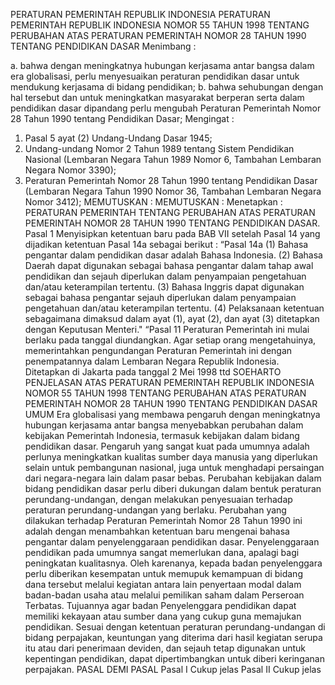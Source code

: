  PERATURAN PEMERINTAH REPUBLIK INDONESIA PERATURAN PEMERINTAH REPUBLIK INDONESIA NOMOR 55 TAHUN 1998 TENTANG PERUBAHAN ATAS PERATURAN PEMERINTAH NOMOR 28 TAHUN 1990 TENTANG PENDIDIKAN DASAR
Menimbang :

a. bahwa dengan meningkatnya hubungan kerjasama antar bangsa dalam era globalisasi, perlu menyesuaikan peraturan pendidikan dasar untuk mendukung kerjasama di bidang pendidikan;
b. bahwa sehubungan dengan hal tersebut dan untuk meningkatkan masyarakat berperan serta dalam pendidikan dasar dipandang perlu mengubah Peraturan Pemerintah Nomor 28 Tahun 1990 tentang Pendidikan Dasar;
Mengingat :

1. Pasal 5 ayat (2) Undang-Undang Dasar 1945;
2. Undang-undang Nomor 2 Tahun 1989 tentang Sistem Pendidikan Nasional (Lembaran Negara Tahun 1989 Nomor 6, Tambahan Lembaran Negara Nomor 3390);
3. Peraturan Pemerintah Nomor 28 Tahun 1990 tentang Pendidikan Dasar (Lembaran Negara Tahun 1990 Nomor 36, Tambahan Lembaran Negara Nomor 3412);
MEMUTUSKAN :
MEMUTUSKAN :
 Menetapkan : PERATURAN PEMERINTAH TENTANG PERUBAHAN ATAS PERATURAN PEMERINTAH NOMOR 28 TAHUN 1990 TENTANG PENDIDIKAN DASAR.
Pasal 1
Menyisipkan ketentuan baru pada BAB VII setelah Pasal 14 yang dijadikan ketentuan Pasal 14a sebagai berikut : “Pasal 14a (1) Bahasa pengantar dalam pendidikan dasar adalah Bahasa Indonesia.
(2) Bahasa Daerah dapat digunakan sebagai bahasa pengantar dalam tahap awal pendidikan dan sejauh diperlukan dalam penyampaian pengetahuan dan/atau keterampilan tertentu.
(3) Bahasa Inggris dapat digunakan sebagai bahasa pengantar sejauh diperlukan dalam penyampaian pengetahuan dan/atau keterampilan tertentu.
(4) Pelaksanaan ketentuan sebagaimana dimaksud dalam ayat (1), ayat (2), dan ayat (3) ditetapkan dengan Keputusan Menteri." “Pasal 11 Peraturan Pemerintah ini mulai berlaku pada tanggal diundangkan.
Agar setiap orang mengetahuinya, memerintahkan pengundangan Peraturan Pemerintah ini dengan penempatannya dalam Lembaran Negara Republik Indonesia. Ditetapkan di Jakarta pada tanggal 2 Mei 1998 ttd SOEHARTO PENJELASAN ATAS PERATURAN PEMERINTAH REPUBLIK INDONESIA NOMOR 55 TAHUN 1998 TENTANG PERUBAHAN ATAS PERATURAN PEMERINTAH NOMOR 28 TAHUN 1990 TENTANG PENDIDIKAN DASAR UMUM Era globalisasi yang membawa pengaruh dengan meningkatnya hubungan kerjasama antar bangsa menyebabkan perubahan dalam kebijakan Pemerintah Indonesia, termasuk kebijakan dalam bidang pendidikan dasar. Pengaruh yang sangat kuat pada umumnya adalah perlunya meningkatkan kualitas sumber daya manusia yang diperlukan selain untuk pembangunan nasional, juga untuk menghadapi persaingan dari negara-negara lain dalam pasar bebas. Perubahan kebijakan dalam bidang pendidikan dasar perlu diberi dukungan dalam bentuk peraturan perundang-undangan, dengan melakukan penyesuaian terhadap peraturan perundang-undangan yang berlaku. Perubahan yang dilakukan terhadap Peraturan Pemerintah Nomor 28 Tahun 1990 ini adalah dengan menambahkan ketentuan baru mengenai bahasa pengantar dalam penyelenggaraan pendidikan dasar. Penyelenggaraan pendidikan pada umumnya sangat memerlukan dana, apalagi bagi peningkatan kualitasnya. Oleh karenanya, kepada badan penyelenggara perlu diberikan kesempatan untuk memupuk kemampuan di bidang dana tersebut melalui kegiatan antara lain penyertaan modal dalam badan-badan usaha atau melalui pemilikan saham dalam Perseroan Terbatas. Tujuannya agar badan Penyelenggara pendidikan dapat memiliki kekayaan atau sumber dana yang cukup guna memajukan pendidikan. Sesuai dengan ketentuan peraturan perundang-undangan di bidang perpajakan, keuntungan yang diterima dari hasil kegiatan serupa itu atau dari penerimaan deviden, dan sejauh tetap digunakan untuk kepentingan pendidikan, dapat dipertimbangkan untuk diberi keringanan perpajakan. PASAL DEMI PASAL
Pasal I
Cukup jelas
Pasal II
Cukup jelas